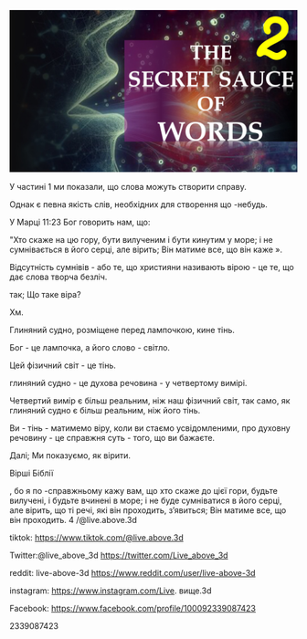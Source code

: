 ![Video cover image](../cover.jpeg "cover-photo")

У частині 1 ми показали, що слова можуть створити справу.

Однак є певна якість слів, необхідних для створення що -небудь.

У Марці 11:23 Бог говорить нам, що:

"Хто скаже на цю гору, бути вилученим і бути кинутим у море; і не сумнівається в його серці, але вірить; Він матиме все, що він каже ».

Відсутність сумнівів - або те, що християни називають вірою - це те, що дає слова творча безліч.

так; Що таке віра?

Хм.

Глиняний судно, розміщене перед лампочкою, кине тінь.

Бог - це лампочка, а його слово - світло.

Цей фізичний світ - це тінь.

глиняний судно - це духова речовина - у четвертому вимірі.

Четвертий вимір є більш реальним, ніж наш фізичний світ, так само, як глиняний судно є більш реальним, ніж його тінь.

Ви - тінь - матимемо віру, коли ви стаємо усвідомленими, про духовну речовину - це справжня суть - того, що ви бажаєте.

Далі; Ми показуємо, як вірити.

Вірші Біблії

, бо я по -справжньому кажу вам, що хто скаже до цієї гори, будьте вилучені, і будьте вчинені в море; і не буде сумніватися в його серці, але вірить, що ті речі, які він проходить, з’явиться; Він матиме все, що він проходить. 4 /@live.above.3d

tiktok: https://www.tiktok.com/@live.above.3d

Twitter:@live_above_3d https://twitter.com/Live_above_3d

reddit: live-above-3d https://www.reddit.com/user/live-above-3d

instagram: https://www.instagram.com/Live. вище.3d

Facebook: https://www.facebook.com/profile/100092339087423

2339087423